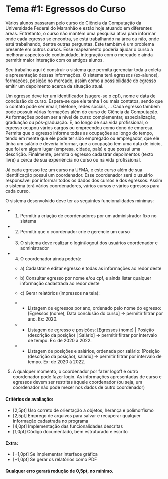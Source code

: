 # Tema #1: Egressos do Curso
Vários alunos passaram pelo curso de Ciência da Computação da Universidade Federal do Maranhão e estão hoje atuando em diferentes áreas. Entretanto, o curso não mantém uma pesquisa ativa para informar onde cada egresso se encontra, se está trabalhando na área ou não, onde está trabalhando, dentre outras perguntas. Este também é um problema presente em outros cursos. Esse mapeamento poderia ajudar o curso a melhorar aspectos de continuidade, integração com o mercado e ainda permitir maior interação com os antigos alunos.

Seu trabalho aqui é construir o sistema que permita gerenciar toda a coleta e apresentação dessas informações. O sistema terá egressos (ex-alunos), formações, posição no mercado, assim como a possibilidade do egresso emitir um depoimento acerca da situação atual.

Um egresso deve ter um identificador (sugere-se o cpf), nome e data de conclusão do curso. Espera-se que ele tenha 1 ou mais contatos, sendo que o contato pode ser email, telefone, redes sociais, ... Cada egresso também pode possuir várias formações além do curso de Ciência da Computação. As formações podem ser a nível de curso complementar, especialização, graduação ou pós-graduação. E, ao longo de sua vida profissional, o egresso ocupou vários cargos ou empreendeu como dono de empresa. Permita que o egresso informe todas as ocupações ao longo do tempo, tendo em mente que ele pode ter sido empregado ou empregador, que ele tinha um salário e deveria informar, que a ocupação tem uma data de início, que foi em algum lugar (empresa, cidade, país) e que possui uma descrição. Finalmente, permita o egresso cadastrar depoimentos (texto livre) a cerca de sua experiência no curso ou na vida profissional.

Já cada egresso fez um curso na UFMA, e este curso além de sua identificação possui um coordenador. Esse coordenador será o usuário responsável por informar todos os dados dos cursos e dos egressos. Assim o sistema terá vários coordenadores, vários cursos e vários egressos para cada curso.


O sistema desenvolvido deve ter as seguintes funcionalidades mínimas:

* 1. Permitir a criação de coordenadores por um administrador fixo no sistema
* 2. Permitir que o coordenador crie e gerencie um curso
* 3. O sistema deve realizar o login/logout dos usuários coordenador e administrador
* 4. O coordenador ainda poderá:
    * a) Cadastrar e editar egresso e todas as informações ao redor deste
    * b) Consultar egresso por nome e/ou cpf, e ainda listar qualquer informação cadastrada ao redor deste
    * c) Gerar relatórios (impressos na tela):
    * * Listagem de egressos por ano, ordenado pelo nome do egresso: [Egressos (nome), Data conclusão do curso] -> permitir filtrar por ano. Ex: 2020.

    * * Listagem de egresso e posições: [Egressos (nome) | Posição (descrição da posição) | Salário] -> permitir filtrar por intervalo de tempo. Ex: de 2020 à 2022.

    * * Listagem de posições e salários, ordenada por salário: [Posição (descrição da posição), salário] -> permitir filtrar por intervalo de tempo. Ex: de 2020 à 2022.

5. A qualquer momento, o coordenador por fazer logoff e outro coordenador pode fazer login. As informações apresentadas de curso e egressos devem ser restritas àquele coordenador (ou seja, um coordenador não pode mexer nos dados de outro coordenador)

#### Critérios de avaliação:

* [2,5pt] Uso correto de orientação a objetos, herança e polimorfismo
* [2,5pt] Emprego de arquivos para salvar e recuperar qualquer informação cadastrada no programa
* [4,0pt] Implementação das funcionalidades descritas
* [1,0pt] Código documentado, bem estruturado e escrito
#### Extra:
* [+1,0pt] Se implementar interface gráfica
* [+1,0pt] Se gerar os relatórios como PDF

#### Qualquer erro gerará redução de 0,5pt, no mínimo.
